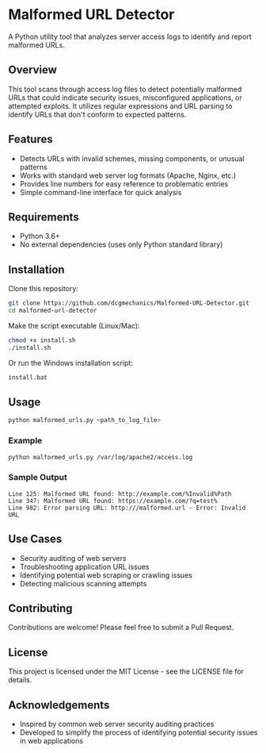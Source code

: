 # Malformed URL Detector

A Python utility tool that analyzes server access logs to identify and report malformed URLs.

## Overview

This tool scans through access log files to detect potentially malformed URLs that could indicate security issues, misconfigured applications, or attempted exploits. It utilizes regular expressions and URL parsing to identify URLs that don't conform to expected patterns.

## Features

- Detects URLs with invalid schemes, missing components, or unusual patterns
- Works with standard web server log formats (Apache, Nginx, etc.)
- Provides line numbers for easy reference to problematic entries
- Simple command-line interface for quick analysis

## Requirements

- Python 3.6+
- No external dependencies (uses only Python standard library)

## Installation

Clone this repository:

```bash
git clone https://github.com/dcgmechanics/Malformed-URL-Detector.git
cd malformed-url-detector
```

Make the script executable (Linux/Mac):

```bash
chmod +x install.sh
./install.sh
```

Or run the Windows installation script:

```bash
install.bat
```

## Usage

```bash
python malformed_urls.py <path_to_log_file>
```

### Example

```bash
python malformed_urls.py /var/log/apache2/access.log
```

### Sample Output

```
Line 125: Malformed URL found: http://example.com/%Invalid%Path
Line 347: Malformed URL found: https://example.com/?q=test%
Line 982: Error parsing URL: http:///malformed.url - Error: Invalid URL
```

## Use Cases

- Security auditing of web servers
- Troubleshooting application URL issues
- Identifying potential web scraping or crawling issues
- Detecting malicious scanning attempts

## Contributing

Contributions are welcome! Please feel free to submit a Pull Request.

## License

This project is licensed under the MIT License - see the LICENSE file for details.

## Acknowledgements

- Inspired by common web server security auditing practices
- Developed to simplify the process of identifying potential security issues in web applications 